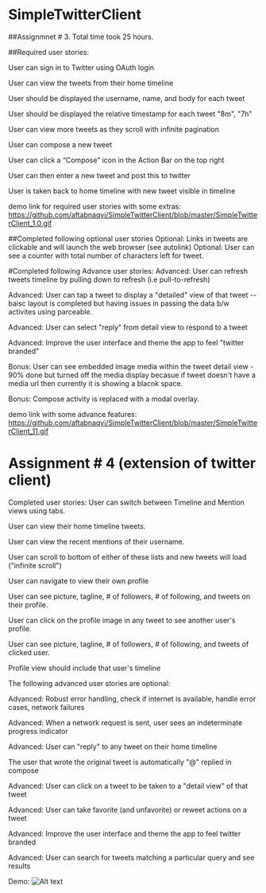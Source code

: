 # SimpleTwitterClient

##Assignmnet # 3. 
Total time took 25 hours.

##Required user stories:

User can sign in to Twitter using OAuth login

User can view the tweets from their home timeline

User should be displayed the username, name, and body for each tweet

User should be displayed the relative timestamp for each tweet "8m", "7h"

User can view more tweets as they scroll with infinite pagination

User can compose a new tweet

User can click a “Compose” icon in the Action Bar on the top right

User can then enter a new tweet and post this to twitter

User is taken back to home timeline with new tweet visible in timeline

demo link for required user stories with some extras: https://github.com/aftabnaqvi/SimpleTwitterClient/blob/master/SimpleTwitterClient_1.0.gif

##Completed following optional user stories
Optional: Links in tweets are clickable and will launch the web browser (see autolink)
Optional: User can see a counter with total number of characters left for tweet.

#Completed following Advance user stories:
Advanced: User can refresh tweets timeline by pulling down to refresh (i.e pull-to-refresh)

Advanced: User can tap a tweet to display a "detailed" view of that tweet -- baisc layout is completed but having issues in passing the data b/w activites using parceable.

Advanced: User can select "reply" from detail view to respond to a tweet

Advanced: Improve the user interface and theme the app to feel "twitter branded"

Bonus: User can see embedded image media within the tweet detail view - 90% done but turned off the media display becasue if tweet doesn't have a media url then currently it is showing a blacnk space.

Bonus: Compose activity is replaced with a modal overlay.

demo link with some advance features:
https://github.com/aftabnaqvi/SimpleTwitterClient/blob/master/SimpleTwitterClient_11.gif

Assignment # 4 (extension of twitter client)
============================================

Completed user stories:
User can switch between Timeline and Mention views using tabs.

User can view their home timeline tweets.

User can view the recent mentions of their username.

User can scroll to bottom of either of these lists and new tweets will load ("infinite scroll")

User can navigate to view their own profile

User can see picture, tagline, # of followers, # of following, and tweets on their profile.

User can click on the profile image in any tweet to see another user's profile.

User can see picture, tagline, # of followers, # of following, and tweets of clicked user.

Profile view should include that user's timeline

The following advanced user stories are optional:

Advanced: Robust error handling, check if internet is available, handle error cases, network failures

Advanced: When a network request is sent, user sees an indeterminate progress indicator

Advanced: User can "reply" to any tweet on their home timeline

The user that wrote the original tweet is automatically "@" replied in compose

Advanced: User can click on a tweet to be taken to a "detail view" of that tweet

Advanced: User can take favorite (and unfavorite) or reweet actions on a tweet

Advanced: Improve the user interface and theme the app to feel twitter branded

Advanced: User can search for tweets matching a particular query and see results

Demo:
![Alt text](https://github.com/aftabnaqvi/SimpleTwitterClient/blob/master/SimpleTwitterClient_2.0.gif "cc-flow.jpeg")
